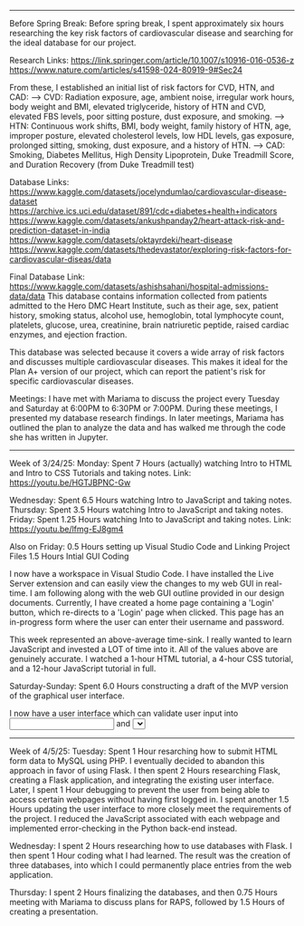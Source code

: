 ------------------------------------------------------------------------------------------------------------
Before Spring Break:
Before spring break, I spent approximately six hours researching the key risk factors of cardiovascular disease and searching for the ideal database for our project. 

Research Links:
https://link.springer.com/article/10.1007/s10916-016-0536-z
https://www.nature.com/articles/s41598-024-80919-9#Sec24

From these, I established an initial list of risk factors for CVD, HTN, and CAD:
--> CVD: Radiation exposure, age, ambient noise, irregular work hours, body weight and BMI, elevated triglyceride, history of HTN and CVD, elevated FBS levels, poor sitting posture, dust exposure, and smoking.
--> HTN: Continuous work shifts, BMI, body weight, family history of HTN, age, improper posture, elevated cholesterol levels, low HDL levels, gas exposure, prolonged sitting, smoking, dust exposure, and a history of HTN.
--> CAD: Smoking, Diabetes Mellitus, High Density Lipoprotein, Duke Treadmill Score, and Duration Recovery (from Duke Treadmill test)

Database Links:
https://www.kaggle.com/datasets/jocelyndumlao/cardiovascular-disease-dataset
https://archive.ics.uci.edu/dataset/891/cdc+diabetes+health+indicators
https://www.kaggle.com/datasets/ankushpanday2/heart-attack-risk-and-prediction-dataset-in-india
https://www.kaggle.com/datasets/oktayrdeki/heart-disease
https://www.kaggle.com/datasets/thedevastator/exploring-risk-factors-for-cardiovascular-diseas/data

Final Database Link:
https://www.kaggle.com/datasets/ashishsahani/hospital-admissions-data/data
This database contains information collected from patients admitted to the Hero DMC Heart Institute, such as their age, sex, patient history, smoking status, alcohol use, hemoglobin, total lymphocyte count, platelets, glucose, urea, creatinine, brain natriuretic peptide, raised cardiac enzymes, and ejection fraction. 

This database was selected because it covers a wide array of risk factors and discusses multiple cardiovascular diseases. This makes it ideal for the Plan A+ version of our project, which can report the patient's risk for specific cardiovascular diseases.

Meetings:
I have met with Mariama to discuss the project every Tuesday and Saturday at 6:00PM to 6:30PM or 7:00PM. During these meetings, I presented my database research findings. In later meetings, Mariama has outlined the plan to analyze the data and has walked me through the code she has written in Jupyter. 

------------------------------------------------------------------------------------------------------------

Week of 3/24/25:
Monday: Spent 7 Hours (actually) watching Intro to HTML and Intro to CSS Tutorials and taking notes.
        Link: https://youtu.be/HGTJBPNC-Gw
              
Wednesday: Spent 6.5 Hours watching Intro to JavaScript and taking notes.
Thursday: Spent 3.5 Hours watching Intro to JavaScript and taking notes.
Friday: Spent 1.25 Hours watching Into to JavaScript and taking notes.
        Link: https://youtu.be/lfmg-EJ8gm4
        
Also on Friday: 0.5 Hours setting up Visual Studio Code and Linking Project Files
                1.5 Hours Intial GUI Coding
                
I now have a workspace in Visual Studio Code. I have installed the Live Server extension and can easily view the changes to my web GUI in real-time. I am following along with the web GUI outline provided in our design documents. Currently, I have created a home page containing a 'Login' button, which re-directs to a 'Login' page when clicked. This page has an in-progress form where the user can enter their username and password.
                
This week represented an above-average time-sink. I really wanted to learn JavaScript and invested a LOT of time into it. All of the values above are genuinely accurate. I watched a 1-hour HTML tutorial, a 4-hour CSS tutorial, and a 12-hour JavaScript tutorial in full.

Saturday-Sunday: Spent 6.0 Hours constructing a draft of the MVP version of the graphical user interface. 

I now have a user interface which can validate user input into <input> and <select> elements. I have removed the possibility for the user to enter emojis or other unqiue characters that would be difficult to manage. I have created a system to ensure that the input in an <input> box is within a certain numerical range, which will be very helpful for validating our form before the user submits it.

------------------------------------------------------------------------------------------------------------

Week of 4/5/25:
Tuesday: Spent 1 Hour resarching how to submit HTML form data to MySQL using PHP. I eventually decided to abandon this approach in favor of using Flask. I then spent 2 Hours researching Flask, creating a Flask application, and integrating the existing user interface.
Later, I spent 1 Hour debugging to prevent the user from being able to access certain webpages without having first logged in. I spent another 1.5 Hours updating the user interface to more closely meet the requirements of the project. I reduced the JavaScript associated with each webpage and implemented error-checking in the Python back-end instead.

Wednesday: I spent 2 Hours researching how to use databases with Flask. I then spent 1 Hour coding what I had learned. The result was the creation of three databases, into which I could permanently place entries from the web application.

Thursday: I spent 2 Hours finalizing the databases, and then 0.75 Hours meeting with Mariama to discuss plans for RAPS, followed by 1.5 Hours of creating a presentation.
